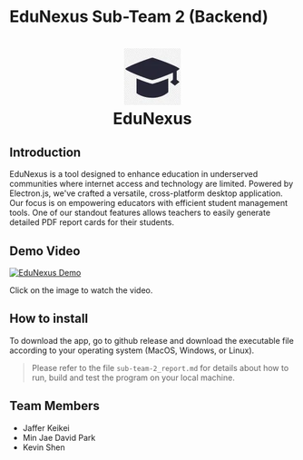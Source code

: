 # EduNexus Sub-Team 2 (Backend)
<h1 align="center">
  <img width="100" height="100" src="../../pic/logo.webp" alt="EduNexus Logo"><br>
  EduNexus
</h1>

## Introduction
EduNexus is a tool designed to enhance education in underserved communities where internet access and technology are limited. Powered by Electron.js, we've crafted a versatile, cross-platform desktop application. Our focus is on empowering educators with efficient student management tools. One of our standout features allows teachers to easily generate detailed PDF report cards for their students.

## Demo Video
[![EduNexus Demo](https://img.youtube.com/vi/WLo8oVQFfjk/0.jpg)](https://www.youtube.com/watch?v=WLo8oVQFfjk "EduNexus D2 37.2")

Click on the image to watch the video.

## How to install
To download the app, go to github release and download the executable file according to your operating system (MacOS, Windows, or Linux).
> Please refer to the file `sub-team-2_report.md` for details about how to run, build and test the program on your local machine.

## Team Members
- Jaffer Keikei
- Min Jae David Park
- Kevin Shen



